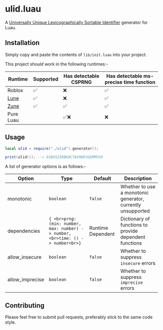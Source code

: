 # ulid.luau

A [Universally Unique Lexicographically Sortable Identifier](https://github.com/ulid/spec) generator for Luau.

## Installation

Simply copy and paste the contents of `lib/init.luau` into your project.

This project *should* work in the following runtimes:-

|Runtime|Supported|Has detectable CSPRNG|Has detectable ms-precise time function|
|-|-|-|-|
|Roblox|✅|❌|✅|
|[Lune](https://github.com/lune-org/lune)|✅|❌|✅|
|[Zune](https://github.com/Scythe-Technology/Zune)|✅|✅|✅|
|Pure Luau||✅❌|❌|

## Usage

```lua
local ulid = require("./ulid").generator();

print(ulid()); --> 01BX5ZZKBKACTAV9WEVGEMMVS0
```

A list of generator options is as follows:-

|Option|Type|Default|Description|
|-|-|-|-|
|monotonic|`boolean`|`false`|Whether to use a monotonic generator, currently unsupported|
|dependencies|`{ <br>prng: (min: number, max: number) -> number,<br>time: () -> number<br>}`|Runtime Dependent|Dictionary of functions to provide dependent functions|
|allow_insecure|`boolean`|`false`|Whether to suppress `insecure` errors|
|allow_imprecise|`boolean`|`false`|Whether to suppress `imprecise` errors|

## Contributing

Please feel free to submit pull requests, preferably stick to the same code style.

